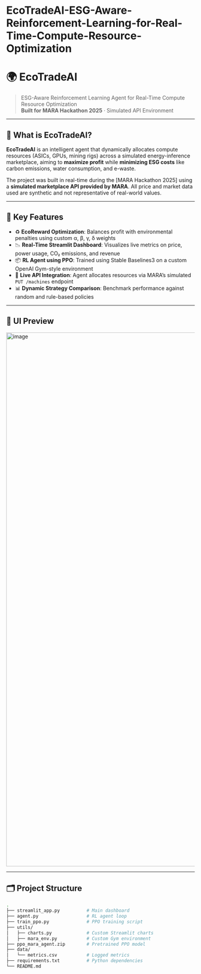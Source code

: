 # EcoTradeAI-ESG-Aware-Reinforcement-Learning-for-Real-Time-Compute-Resource-Optimization

# 🌍 EcoTradeAI

> ESG-Aware Reinforcement Learning Agent for Real-Time Compute Resource Optimization  
> **Built for MARA Hackathon 2025** · Simulated API Environment

---

## 🧠 What is EcoTradeAI?

**EcoTradeAI** is an intelligent agent that dynamically allocates compute resources (ASICs, GPUs, mining rigs) across a simulated energy-inference marketplace, aiming to **maximize profit** while **minimizing ESG costs** like carbon emissions, water consumption, and e-waste.

The project was built in real-time during the [MARA Hackathon 2025] using a **simulated marketplace API provided by MARA**. All price and market data used are synthetic and not representative of real-world values.

---

## 🚀 Key Features

- ♻️ **EcoReward Optimization**: Balances profit with environmental penalties using custom α, β, γ, δ weights
- 📉 **Real-Time Streamlit Dashboard**: Visualizes live metrics on price, power usage, CO₂ emissions, and revenue
- 📦 **RL Agent using PPO**: Trained using Stable Baselines3 on a custom OpenAI Gym-style environment
- 🔁 **Live API Integration**: Agent allocates resources via MARA’s simulated `PUT /machines` endpoint
- 📊 **Dynamic Strategy Comparison**: Benchmark performance against random and rule-based policies

---

## 📸 UI Preview

<img width="1427" alt="image" src="https://github.com/user-attachments/assets/1eb211c9-2dfd-4a57-ac82-c1959d35c78b" />

---

## 🗂️ Project Structure

```bash
.
├── streamlit_app.py          # Main dashboard
├── agent.py                  # RL agent loop
├── train_ppo.py              # PPO training script
├── utils/
│   ├── charts.py             # Custom Streamlit charts
│   ├── mara_env.py           # Custom Gym environment
├── ppo_mara_agent.zip        # Pretrained PPO model
├── data/
│   └── metrics.csv           # Logged metrics
├── requirements.txt          # Python dependencies
└── README.md
